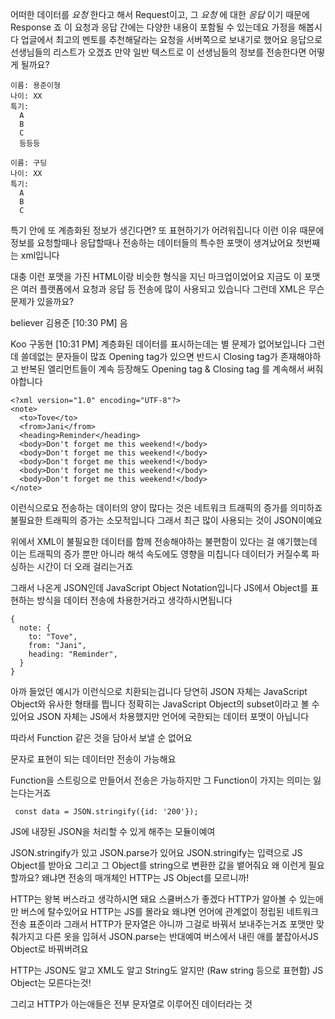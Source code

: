 어떠한 데이터를 *요청* 한다고 해서 Request이고, 그 *요청* 에 대한 *응답* 이기 때문에 Response 죠
이 요청과 응답 간에는 다양한 내용이 포함될 수 있는데요
가정을 해봅시다
업글에서 최고의 멘토를 추천해달라는 요청을 서버쪽으로 보내기로 했어요
응답으로 선생님들의 리스트가 오겠죠
만약 일반 텍스트로 이 선생님들의 정보를 전송한다면 어떻게 될까요?

```
이름: 용준이형
나이: XX
특기: 
  A
  B
  C
  등등등

이름: 구딩
나이: XX
특기:
  A
  B
  C
  ```
특기 안에 또 계층화된 정보가 생긴다면?
또 표현하기가 어려워집니다
이런 이유 때문에 정보를 요청할때나 응답할때나
전송하는 데이터들의 특수한 포맷이 생겨났어요
첫번째는 xml입니다


대충 이런 포맷을 가진
HTML이랑 비슷한 형식을 지닌 마크업이었어요
지금도 이 포맷은 여러 플랫폼에서 요청과 응답 등 전송에 많이 사용되고 있습니다
그런데 XML은 무슨 문제가 있을까요?

believer 김용준 [10:30 PM]
음

Koo 구동현 [10:31 PM]
계층화된 데이터를 표시하는데는 별 문제가 없어보입니다
그런데 쓸데없는 문자들이 많죠
Opening tag가 있으면 반드시 Closing tag가 존재해야하고
반복된 엘리먼트들이 계속 등장해도 Opening tag & Closing tag
를 계속해서 써줘야합니다


``` 
<?xml version="1.0" encoding="UTF-8"?>
<note>
  <to>Tove</to>
  <from>Jani</from>
  <heading>Reminder</heading>
  <body>Don't forget me this weekend!</body>
  <body>Don't forget me this weekend!</body>
  <body>Don't forget me this weekend!</body>
  <body>Don't forget me this weekend!</body>
  <body>Don't forget me this weekend!</body>
</note>
 ```

이런식으로요
전송하는 데이터의 양이 많다는 것은 네트워크 트래픽의 증가를 의미하죠
불필요한 트래픽의 증가는 소모적입니다
그래서 최근 많이 사용되는 것이 JSON이예요

위에서 XML이 불필요한 데이터를 함께 전송해야하는 불편함이 있다는 걸 얘기했는데
이는 트래픽의 증가 뿐만 아니라 해석 속도에도 영향을 미칩니다
데이터가 커질수록 파싱하는 시간이 더 오래 걸리는거죠


그래서 나온게 JSON인데
JavaScript Object Notation입니다
JS에서 Object를 표현하는 방식을 데이터 전송에 차용한거라고 생각하시면됩니다

```
{
  note: {
    to: "Tove",
    from: "Jani",
    heading: "Reminder",
  }
}
```

아까 들었던 예시가 이런식으로 치환되는겁니다
당연히 JSON 자체는 JavaScript Object와 유사한 형태를 띕니다
정확히는 JavaScript Object의 subset이라고 볼 수 있어요
JSON 자체는 JS에서 차용했지만 언어에 국한되는 데이터 포맷이 아닙니다

따라서 Function 같은 것을 담아서 보낼 순 없어요

문자로 표현이 되는 데이터만 전송이 가능해요

Function을 스트링으로 만들어서 전송은 가능하지만 그 Function이 가지는 의미는 잃는다는거죠
```
 const data = JSON.stringify({id: '200'});  
 ```
JS에 내장된 JSON을 처리할 수 있게 해주는 모듈이예여

JSON.stringify가 있고
JSON.parse가 있어요
JSON.stringify는 입력으로 JS Object를 받아요
그리고 그 Object를 string으로 변환한 값을 뱉어줘요
왜 이런게 필요할까요?
왜냐면 전송의 매개체인 HTTP는 JS Object를 모르니까!

HTTP는 왕복 버스라고 생각하시면 돼요
스쿨버스가 좋겠다
HTTP가 알아볼 수 있는애만 버스에 탈수있어요
HTTP는 JS를 몰라요 왜냐면 언어에 관계없이 정립된 네트워크 전송 표준이라
그래서 HTTP가 문자열은 아니까 그걸로 바꿔서 보내주는거죠 포맷만 맞춰가지고
다른 옷을 입혀서
JSON.parse는 반대예여
버스에서 내린 애를 붙잡아서JS Object로 바꿔버려요

HTTP는 JSON도 알고 XML도 알고 String도 알지만 (Raw string 등으로 표현함)
JS Object는 모른다는것!

그리고 HTTP가 아는애들은 전부 문자열로 이루어진 데이터라는 것